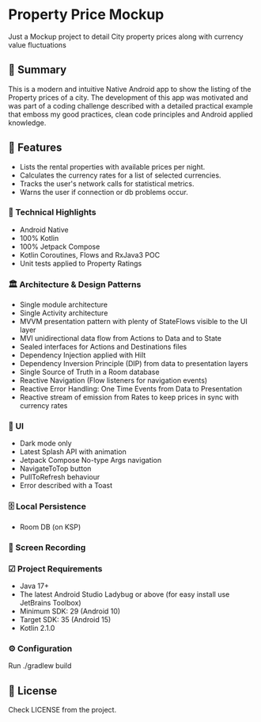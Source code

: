 # Property Price Mockup
Just a Mockup project to detail City property prices along with currency value fluctuations


## 📜 Summary

This is a modern and intuitive Native Android app to show the listing of the Property prices of a city.
The development of this app was motivated and was part of a coding challenge described with a detailed practical example
that emboss my good practices, clean code principles and Android applied knowledge.


## 📌 Features

- Lists the rental properties with available prices per night.
- Calculates the currency rates for a list of selected currencies.
- Tracks the user's network calls for statistical metrics.
- Warns the user if connection or db problems occur.


### 🚀 Technical Highlights

- Android Native
- 100% Kotlin
- 100% Jetpack Compose
- Kotlin Coroutines, Flows and RxJava3 POC
- Unit tests applied to Property Ratings


### 🏛️ Architecture & Design Patterns

- Single module architecture
- Single Activity architecture
- MVVM presentation pattern with plenty of StateFlows visible to the UI layer
- MVI unidirectional data flow from Actions to Data and to State
- Sealed interfaces for Actions and Destinations files
- Dependency Injection applied with Hilt
- Dependency Inversion Principle (DIP) from data to presentation layers
- Single Source of Truth in a Room database
- Reactive Navigation (Flow listeners for navigation events)
- Reactive Error Handling: One Time Events from Data to Presentation
- Reactive stream of emission from Rates to keep prices in sync with currency rates


### 📲 UI

- Dark mode only
- Latest Splash API with animation
- Jetpack Compose No-type Args navigation
- NavigateToTop button
- PullToRefresh behaviour
- Error described with a Toast


### 🗄️ Local Persistence

- Room DB (on KSP)


### 📸 Screen Recording



### ☑ Project Requirements

- Java 17+
- The latest Android Studio Ladybug or above (for easy install use JetBrains Toolbox)
- Minimum SDK: 29 (Android 10)
- Target SDK: 35 (Android 15)
- Kotlin 2.1.0


### ⚙️ Configuration

Run ./gradlew build


## 🧾 License

Check LICENSE from the project.